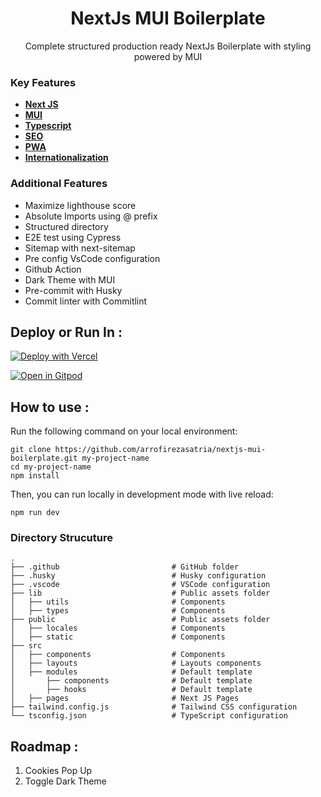 
<h1 align="center">NextJs MUI Boilerplate</h1>
<p align="center">Complete structured production ready NextJs Boilerplate with styling powered by MUI</p>

### Key Features

- [**Next JS**](https://nextjs.org/)
- [**MUI**](https://nextjs.org/)
- [**Typescript**](https://nextjs.org/)
- [**SEO**](https://nextjs.org/)
- [**PWA**](https://nextjs.org/)
- [**Internationalization**](https://nextjs.org/)

### Additional Features

- Maximize lighthouse score
- Absolute Imports using @ prefix
- Structured directory
- E2E test using Cypress
- Sitemap with next-sitemap
- Pre config VsCode configuration
- Github Action
- Dark Theme with MUI
- Pre-commit with Husky
- Commit linter with Commitlint

<!--

### Background

sadjkfh sfsdjfasd fasdjfkhasd fjkhasdf hasfhasd fasd fasdf

-->


## Deploy or Run In :

[![Deploy with Vercel](https://vercel.com/button)](https://vercel.com/new/clone?repository-url=https%3A%2F%2Fgithub.com%2Farrofirezasatria%2Fnextjs-mui-boilerplate)



[![Open in Gitpod](https://gitpod.io/button/open-in-gitpod.svg)](https://gitpod.io/#https://github.com/arrofirezasatria/nextjs-mui-boilerplate)




## How to use :

Run the following command on your local environment:

```shell
git clone https://github.com/arrofirezasatria/nextjs-mui-boilerplate.git my-project-name
cd my-project-name
npm install
```

Then, you can run locally in development mode with live reload:

```shell
npm run dev
```


### Directory Strucuture

```shell
.
├── .github                         # GitHub folder
├── .husky                          # Husky configuration
├── .vscode                         # VSCode configuration
├── lib                             # Public assets folder
│   ├── utils                       # Components
│   ├── types                       # Components
├── public                          # Public assets folder
│   ├── locales                     # Components
│   ├── static                      # Components
├── src
│   ├── components                  # Components
│   ├── layouts                     # Layouts components
│   ├── modules                     # Default template
│       ├── components              # Default template
│       ├── hooks                   # Default template
│   ├── pages                       # Next JS Pages
├── tailwind.config.js              # Tailwind CSS configuration
└── tsconfig.json                   # TypeScript configuration
```

## Roadmap :

1. Cookies Pop Up
2. Toggle Dark Theme





